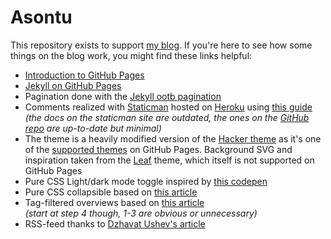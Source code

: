# Asontu

This repository exists to support [my blog](https://asontu.github.io/). If you're here to see how some things on the blog work, you might find these links helpful:

*	[Introduction to GitHub Pages](https://pages.github.com/)
*	[Jekyll on GitHub Pages](https://help.github.com/en/github/working-with-github-pages/about-github-pages-and-jekyll/)
*	Pagination done with the [Jekyll ootb pagination](https://jekyllrb.com/docs/pagination/)
*	Comments realized with [Staticman](https://staticman.net) hosted on [Heroku](https://www.heroku.com) using [this guide](https://travisdowns.github.io/blog/2020/02/05/now-with-comments.html)<br>
	_(the docs on the staticman site are outdated, the ones on the [GitHub repo](https://github.com/eduardoboucas/staticman) are up-to-date but minimal)_
*	The theme is a heavily modified version of the [Hacker theme](https://pages-themes.github.io/hacker/) as it's one of the [supported themes](https://pages.github.com/themes/) on GitHub Pages. Background SVG and inspiration taken from the [Leaf](https://jekyll-themes.com/leaf/) theme, which itself is not supported on GitHub Pages
*	Pure CSS Light/dark mode toggle inspired by [this codepen](https://codepen.io/demilad/pen/bZRjpb)
*	Pure CSS collapsible based on [this article](https://alligator.io/css/collapsible/)
*	Tag-filtered overviews based on [this article](https://longqian.me/2017/02/09/github-jekyll-tag/#4-display-the-tags-of-a-post)<br>
	_(start at step 4 though, 1-3 are obvious or unnecessary)_
*	RSS-feed thanks to [Dzhavat Ushev's article](https://dzhavat.github.io/2020/01/19/adding-an-rss-feed-to-github-pages.html)